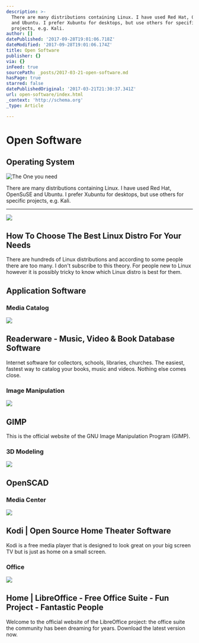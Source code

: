 ```yaml
---
description: >-
  There are many distributions containing Linux. I have used Red Hat, OpenSuSE
  and Ubuntu. I prefer Xubuntu for desktops, but use others for specific
  projects, e.g. Kali.
author: []
datePublished: '2017-09-28T19:01:06.718Z'
dateModified: '2017-09-28T19:01:06.174Z'
title: Open Software
publisher: {}
via: {}
inFeed: true
sourcePath: _posts/2017-03-21-open-software.md
hasPage: true
starred: false
datePublishedOriginal: '2017-03-21T21:30:37.341Z'
url: open-software/index.html
_context: 'http://schema.org'
_type: Article

---
```

# Open Software

## Operating System
![The One you need](https://the-grid-user-content.s3-us-west-2.amazonaws.com/1b5decf7-7bc6-48eb-b157-acc7daa6ef26.png)

There are many distributions containing Linux. I have used Red Hat, OpenSuSE and Ubuntu. I prefer Xubuntu for desktops, but use others for specific projects, e.g. Kali.

---

<article style=""><img src="https://imgflo.herokuapp.com/graph/2b2431f8e7ba7b0/53236f42d5e2287cff4866fc87ad7f4a/noop.jpg?input=https%3A%2F%2Ffthmb.tqn.com%2Fq5O3F9PuBGaf8d4Aj_gNFNAz0Mg%3D%2F1600x900%2Ffilters%3Afill(auto%2C1)%2Fdebianscreenshot-56a5aa6c5f9b58b7d0dde332.jpg" /><h1>How To Choose The Best Linux Distro For Your Needs</h1><p>There are hundreds of Linux distributions and according to some people there are too many. I don't subscribe to this theory. For people new to Linux however it is possibly tricky to know which Linux distro is best for them.</p></article>

## Application Software

### Media Catalog

<article style=""><img src="https://s3-us-west-2.amazonaws.com/the-grid-img/p/ae0b864456ca32037ab3d53912426161e9fd598f.png" /><h1>Readerware - Music, Video &amp; Book Database Software</h1><p>Internet software for collectors, schools, libraries, churches. The easiest, fastest way to catalog your books, music and videos. Nothing else comes close.</p></article>

### Image Manipulation

<article style=""><img src="https://s3-us-west-2.amazonaws.com/the-grid-img/p/e342f7202768b0b495c10f46fe9ff08e02533d80.png" /><h1>GIMP</h1><p>This is the official website of the GNU Image Manipulation Program (GIMP).</p></article>

### 3D Modeling 

<article style=""><img src="https://s3-us-west-2.amazonaws.com/the-grid-img/p/f1d8188aa3c5d5acee9f657d62e49798e6f8c7fe.png" /><h1>OpenSCAD</h1></article>

### Media Center

<article style=""><img src="https://s3-us-west-2.amazonaws.com/the-grid-img/p/dba912646c91f11bb6f8dfeb986432143174da88.jpg" /><h1>Kodi | Open Source Home Theater Software</h1><p>Kodi is a free media player that is designed to look great on your big screen TV but is just as home on a small screen.</p></article>

### Office

<article style=""><img src="https://s3-us-west-2.amazonaws.com/the-grid-img/p/b698bcfa6b1e3b58fbb13ed3b30b4a42f900430d.png" /><h1>Home | LibreOffice - Free Office Suite - Fun Project - Fantastic People</h1><p>Welcome to the official website of the LibreOffice project: the office suite the community has been dreaming for years. Download the latest version now.</p></article>
